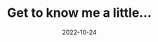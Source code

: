---
title: "Get to know me a little…"
date: 2022-10-24
type: landing

design:
  # Default section spacing
  spacing: "0rem"

sections:
  - block: about-page
    content:
      bannerImage:  'hero-teaching-overview.jpg'
      getToKnowList:
        travel:
            title: "I love travel"
            image: 'surfing.jpg'
            description: "Whether I'm wandering through the bustling streets of a new city or taking in the quiet beauty of an unfamiliar landscape, I love making the most of every place I visit. From my first desert adventure to catching waves at the beach, I’m always excited to explore what’s different from my own surroundings. Travel fuels my curiosity and gives me a chance to dive into the best experiences a place has to offer." 
        create:
            title: "I love to create"
            image: 'jacket-img.jpg'
            description: "A few years ago, I began sewing, starting with simple projects and now creating full garments. The jacket in the picture above is one I quilted using materials I bought second-hand—pieces like this let me create something entirely unique. Sewing has become a way for me to relax and express myself, blending creativity with sustainability. I love repurposing materials, showing the potential of turning something old into something new, and making pieces I couldn’t find anywhere else. Just like research, sewing involves creativity and the satisfaction of building something original from the ground up." 
        Meet:
            title: "Meet Nyla"
            image: 'cat-img.jpg'
            description: "My companion since the start of my PhD journey. She’s been with me through every high and low, and after a long day at the office, she’s always there to greet me. I love hearing about the special bonds others have with their pets, so feel free to share your stories with me!"         
     
---